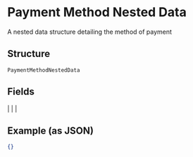 
# Payment Method Nested Data

A nested data structure detailing the method of payment

## Structure

`PaymentMethodNestedData`

## Fields

|  |
| 

## Example (as JSON)

```json
{}
```


